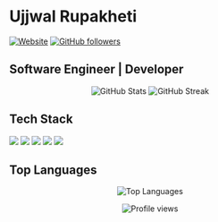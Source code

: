 # Ujjwal Rupakheti

[![Website](https://img.shields.io/badge/Website-ujjwalrupakheti.com.np-brightgreen?style=flat&logo=google-chrome)](https://ujjwalrupakheti.com.np)
[![GitHub followers](https://img.shields.io/github/followers/yourusername?label=Follow&style=social)](https://github.com/yourusername)

## Software Engineer | Developer

<div align="center">
  <!-- Real-time GitHub Stats with accurate data -->
  <img src="https://github-readme-stats.vercel.app/api?username=yourusername&show_icons=true&count_private=true&theme=github_dark&hide_border=true" alt="GitHub Stats" />
  
  <!-- Real GitHub Streak that displays your actual streak -->
  <img src="https://github-readme-streak-stats.herokuapp.com/?user=yourusername&theme=github-dark&hide_border=true&date_format=M%20j%5B%2C%20Y%5D" alt="GitHub Streak" />
</div>

## Tech Stack

![](https://img.shields.io/badge/JavaScript-F7DF1E?style=flat&logo=javascript&logoColor=black)
![](https://img.shields.io/badge/TypeScript-3178C6?style=flat&logo=typescript&logoColor=white)
![](https://img.shields.io/badge/React-61DAFB?style=flat&logo=react&logoColor=black)
![](https://img.shields.io/badge/Node.js-339933?style=flat&logo=nodedotjs&logoColor=white)
![](https://img.shields.io/badge/Python-3776AB?style=flat&logo=python&logoColor=white)

## Top Languages

<div align="center">
  <img src="https://github-readme-stats.vercel.app/api/top-langs/?username=yourusername&layout=compact&theme=github_dark&hide_border=true" alt="Top Languages" />
</div>

<p align="center">
  <img src="https://komarev.com/ghpvc/?username=yourusername&color=blue&style=flat" alt="Profile views" />
</p>
